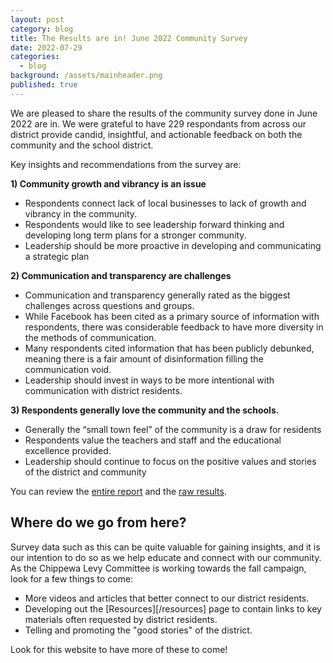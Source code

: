 ```yaml
---
layout: post
category: blog
title: The Results are in! June 2022 Community Survey
date: 2022-07-29
categories:
  - blog
background: /assets/mainheader.png
published: true
---
```


We are pleased to share the results of the community survey done in June 2022 are in. We were grateful to have 229 respondants from across our district provide candid, insightful, and actionable feedback on both the community and the school district.

Key insights and recommendations from the survey are:

**1) Community growth and vibrancy is an issue**

- Respondents connect lack of local businesses to lack of growth and vibrancy in the community.
- Respondents would like to see leadership forward thinking and developing long term plans for a stronger community.
- Leadership should be more proactive in developing and communicating a strategic plan

**2) Communication and transparency are challenges**

- Communication and transparency generally rated as the biggest challenges across questions and groups.
- While Facebook has been cited as a primary source of information with respondents, there was considerable feedback to have more diversity in the methods of communication.
- Many respondents cited information that has been publicly debunked, meaning there is a fair amount of disinformation filling the communication void.
- Leadership should invest in ways to be more intentional with communication with district residents.

**3) Respondents generally love the community and the schools.**

- Generally the “small town feel” of the community is a draw for residents
- Respondents value the teachers and staff and the educational excellence provided.
- Leadership should continue to focus on the positive values and stories of the district and community

You can review the [entire report](/assets/2022-06-onechippewa-survey-analysis.pdf) and the [raw results](/assets/2022-06-onechippewa-survey-raw-results.csv).

## Where do we go from here?

Survey data such as this can be quite valuable for gaining insights, and it is our intention to do so as we help educate and connect with our community. As the Chippewa Levy Committee is working towards the fall campaign, look for a few things to come:

- More videos and articles that better connect to our district residents.
- Developing out the [Resources][/resources] page to contain links to key materials often requested by district residents.
- Telling and promoting the "good stories" of the district.

Look for this website to have more of these to come!
